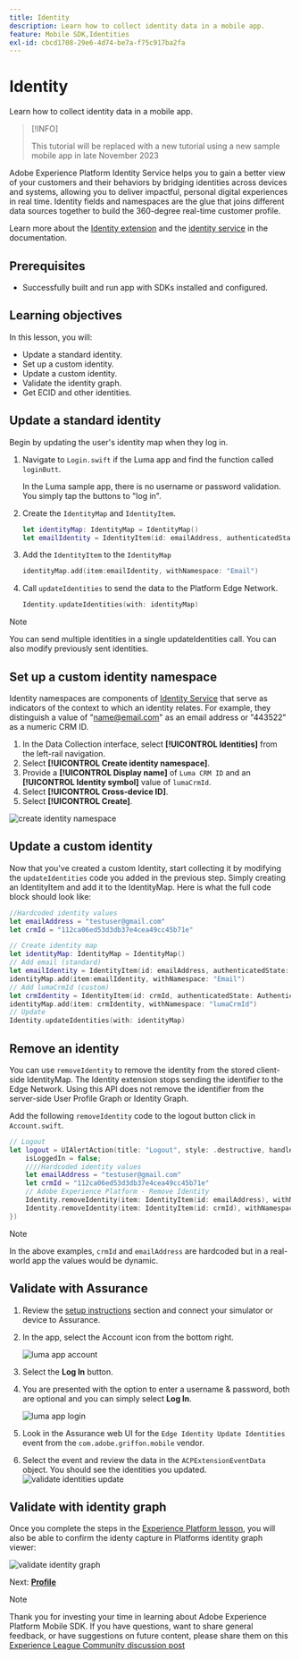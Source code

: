 ```yaml
---
title: Identity
description: Learn how to collect identity data in a mobile app.
feature: Mobile SDK,Identities
exl-id: cbcd1708-29e6-4d74-be7a-f75c917ba2fa
---
```

# Identity

Learn how to collect identity data in a mobile app.

>[!INFO]
>
> This tutorial will be replaced with a new tutorial using a new sample mobile app in late November 2023

Adobe Experience Platform Identity Service helps you to gain a better view of your customers and their behaviors by bridging identities across devices and systems, allowing you to deliver impactful, personal digital experiences in real time. Identity fields and namespaces are the glue that joins different data sources together to build the 360-degree real-time customer profile.

Learn more about the [Identity extension](https://developer.adobe.com/client-sdks/documentation/identity-for-edge-network/) and the [identity service](https://experienceleague.adobe.com/docs/experience-platform/identity/home.html) in the documentation.

## Prerequisites

* Successfully built and run app with SDKs installed and configured.

## Learning objectives

In this lesson, you will:

* Update a standard identity.
* Set up a custom identity.
* Update a custom identity.
* Validate the identity graph.
* Get ECID and other identities.

## Update a standard identity

Begin by updating the user's identity map when they log in. 

1. Navigate to `Login.swift` if the Luma app and find the function called `loginButt`.

    In the Luma sample app, there is no username or password validation. You simply tap the buttons to "log in".

1. Create the `IdentityMap` and `IdentityItem`.

    ```swift
    let identityMap: IdentityMap = IdentityMap()
    let emailIdentity = IdentityItem(id: emailAddress, authenticatedState: AuthenticatedState.authenticated)
    ```

1. Add the `IdentityItem` to the `IdentityMap`

    ```swift
    identityMap.add(item:emailIdentity, withNamespace: "Email")
    ```

1. Call `updateIdentities` to send the data to the Platform Edge Network.

    ```swift
    Identity.updateIdentities(with: identityMap)
    ```

>[!NOTE]
>
>You can send multiple identities in a single updateIdentities call. You can also modify previously sent identities.


## Set up a custom identity namespace

Identity namespaces are components of [Identity Service](https://experienceleague.adobe.com/docs/experience-platform/identity/home.html?lang=en) that serve as indicators of the context to which an identity relates. For example, they distinguish a value of "name@email.com" as an email address or "443522" as a numeric CRM ID.

1. In the Data Collection interface, select **[!UICONTROL Identities]** from the left-rail navigation.
1. Select **[!UICONTROL Create identity namespace]**.
1. Provide a **[!UICONTROL Display name]** of `Luma CRM ID` and an **[!UICONTROL Identity symbol]** value of `lumaCrmId`.
1. Select **[!UICONTROL Cross-device ID]**.
1. Select **[!UICONTROL Create]**.

![create identity namespace](assets/mobile-identity-create.png)

## Update a custom identity

Now that you've created a custom Identity, start collecting it by modifying the `updateIdentities` code you added in the previous step. Simply creating an IdentityItem and add it to the IdentityMap. Here is what the full code block should look like:

```swift
//Hardcoded identity values
let emailAddress = "testuser@gmail.com"
let crmId = "112ca06ed53d3db37e4cea49cc45b71e"

// Create identity map
let identityMap: IdentityMap = IdentityMap()
// Add email (standard)
let emailIdentity = IdentityItem(id: emailAddress, authenticatedState: AuthenticatedState.authenticated)
identityMap.add(item:emailIdentity, withNamespace: "Email")
// Add lumaCrmId (custom)
let crmIdentity = IdentityItem(id: crmId, authenticatedState: AuthenticatedState.authenticated)
identityMap.add(item: crmIdentity, withNamespace: "lumaCrmId")
// Update
Identity.updateIdentities(with: identityMap)
```

## Remove an identity

You can use `removeIdentity` to remove the identity from the stored client-side IdentityMap. The Identity extension stops sending the identifier to the Edge Network. Using this API does not remove the identifier from the server-side User Profile Graph or Identity Graph.

Add the following `removeIdentity` code to the logout button click in `Account.swift`. 

```swift
// Logout
let logout = UIAlertAction(title: "Logout", style: .destructive, handler: { (action) -> Void in
    isLoggedIn = false;
    ////Hardcoded identity values
    let emailAddress = "testuser@gmail.com"
    let crmId = "112ca06ed53d3db37e4cea49cc45b71e"
    // Adobe Experience Platform - Remove Identity
    Identity.removeIdentity(item: IdentityItem(id: emailAddress), withNamespace: "Email")
    Identity.removeIdentity(item: IdentityItem(id: crmId), withNamespace: "lumaCrmId")
})
```

>[!NOTE]
>In the above examples, `crmId` and `emailAddress` are hardcoded but in a real-world app the values would be dynamic.

## Validate with Assurance

1. Review the [setup instructions](assurance.md) section and connect your simulator or device to Assurance.
1. In the app, select the Account icon from the bottom right.
    
    ![luma app account](assets/mobile-identity-login.png)
1. Select the **Log In** button.
1. You are presented with the option to enter a username & password, both are optional and you can simply select **Log In**.

    ![luma app login](assets/mobile-identity-login-final.png)
1. Look in the Assurance web UI for the `Edge Identity Update Identities` event from the `com.adobe.griffon.mobile` vendor.
1. Select the event and review the data in the `ACPExtensionEventData` object. You should see the identities you updated.
![validate identities update](assets/mobile-identity-validate-assurance.png)

## Validate with identity graph

Once you complete the steps in the [Experience Platform lesson](platform.md), you will also be able to confirm the identy capture in Platforms identity graph viewer:

![validate identity graph](assets/mobile-identity-validate.png)


Next: **[Profile](profile.md)**

>[!NOTE]
>
>Thank you for investing your time in learning about Adobe Experience Platform Mobile SDK. If you have questions, want to share general feedback, or have suggestions on future content, please share them on this [Experience League Community discussion post](https://experienceleaguecommunities.adobe.com/t5/adobe-experience-platform-launch/tutorial-discussion-implement-adobe-experience-cloud-in-mobile/td-p/443796)